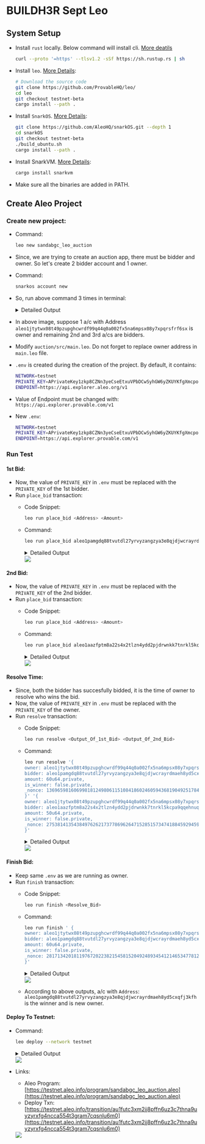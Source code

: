 # BUILDH3R Sept Leo

## System Setup
-  Install `rust` locally. Below command will install cli. [More deatils](https://www.rust-lang.org/tools/install)
    ```sh
    curl --proto '=https' --tlsv1.2 -sSf https://sh.rustup.rs | sh
    ```

- Install `leo`. [More Details](https://github.com/ProvableHQ/leo/):
    ```sh
    # Download the source code
    git clone https://github.com/ProvableHQ/leo/
    cd leo
    git checkout testnet-beta
    cargo install --path .
    ```

- Install `SnarkOS`. [More Details](https://github.com/ProvableHQ/snarkOS):
    ```sh
    git clone https://github.com/AleoHQ/snarkOS.git --depth 1
    cd snarkOS
    git checkout testnet-beta
    ./build_ubuntu.sh
    cargo install --path .
    ```

- Install SnarkVM. [More Details](https://github.com/ProvableHQ/snarkVM):
    ```sh
    cargo install snarkvm
    ```

- Make sure all the binaries are added in PATH.

## Create Aleo Project
### Create new project:
- Command:
    ```sh
    leo new sandabgc_leo_auction
    ```

- Since, we are trying to create an auction app, there must be bidder and owner. So let's create 2 bidder account and 1 owner.
- Command:
    ```sh
    snarkos account new
    ```
- So, run above command 3 times in terminal:
    <details><summary> Detailed Output </summary><blockquote>

    ~~~
    $ snarkos account new

    Private Key  <redacted>
        View Key  <redacted>
        Address  aleo1jtytwx08t49pzupghcwrdf99q44q0a002fx5na6mpsx08y7xpqrsfrf6sx

    $ snarkos account new

    Private Key  <redacted>
        View Key  <redacted>
        Address  aleo1pamgdq88tvutdl27yrvyzangzya3e8qjdjwcrayrdmaeh8yd5cxqfj3kfh

    $ snarkos account new

    Private Key  <redacted>
        View Key  <redacted>
        Address  aleo1aazfptm8a22s4x2tlzn4ydd2pjdrwnkk7tnrkl5kcpa9qqehnuqst7qhfv
    ~~~
    
    </blockquote></details>

- In above image, suppose 1 a/c with Address `aleo1jtytwx08t49pzupghcwrdf99q44q0a002fx5na6mpsx08y7xpqrsfrf6sx` is owner and remaining 2nd and 3rd a/cs are bidders. 

- Modify `auction/src/main.leo`. Do not forget to replace owner address in `main.leo` file.

- `.env` is created during the creation of the project. By default, it contains:
    ```sh
    NETWORK=testnet
    PRIVATE_KEY=APrivateKey1zkp8CZNn3yeCseEtxuVPbDCwSyhGW6yZKUYKfgXmcpoGPWH
    ENDPOINT=https://api.explorer.aleo.org/v1
    ```

- Value of Endpoint must be changed with: `https://api.explorer.provable.com/v1`
- New `.env`:
    ```sh
    NETWORK=testnet
    PRIVATE_KEY=APrivateKey1zkp8CZNn3yeCseEtxuVPbDCwSyhGW6yZKUYKfgXmcpoGPWH
    ENDPOINT=https://api.explorer.provable.com/v1
    ```

### Run Test
#### 1st Bid:
- Now, the value of `PRIVATE_KEY` in `.env` must be replaced with the `PRIVATE_KEY` of the 1st bidder.
- Run `place_bid` transaction:
    - Code Snippet:
        ```sh
        leo run place_bid <Address> <Amount>
        ```
    
    - Command:
        ```sh
        leo run place_bid aleo1pamgdq88tvutdl27yrvyzangzya3e8qjdjwcrayrdmaeh8yd5cxqfj3kfh 60u64
        ```
        <details><summary> Detailed Output </summary><blockquote>

        ~~~
        $ leo run place_bid aleo1pamgdq88tvutdl27yrvyzangzya3e8qjdjwcrayrdmaeh8yd5cxqfj3kfh 60u64
            Leo ✅ Compiled 'sandabgc_leo_auction.aleo' into Aleo instructions

        ⛓  Constraints

        •  'sandabgc_leo_auction.aleo/place_bid' - 2,026 constraints (called 1 time)

        ➡️  Output

        • {
        owner: aleo1jtytwx08t49pzupghcwrdf99q44q0a002fx5na6mpsx08y7xpqrsfrf6sx.private,
        bidder: aleo1pamgdq88tvutdl27yrvyzangzya3e8qjdjwcrayrdmaeh8yd5cxqfj3kfh.private,
        amount: 60u64.private,
        is_winner: false.private,
        _nonce: 136965981606998181249806115108418602460594368190492517843026311691999895325group.public
        }

            Leo ✅ Finished 'sandabgc_leo_auction.aleo/place_bid'
        ~~~

        </blockquote></details>
       
        <img src="./Assets/1st-bidder.png">
        
#### 2nd Bid:
- Now, the value of `PRIVATE_KEY` in `.env` must be replaced with the `PRIVATE_KEY` of the 2nd bidder.
- Run `place_bid` transaction:
    - Code Snippet:
        ```sh
        leo run place_bid <Address> <Amount>
        ```
    
    - Command:
        ```sh
        leo run place_bid aleo1aazfptm8a22s4x2tlzn4ydd2pjdrwnkk7tnrkl5kcpa9qqehnuqst7qhfv 50u64
        ```
        <details><summary> Detailed Output </summary><blockquote>

        ~~~
        $ leo run place_bid aleo1aazfptm8a22s4x2tlzn4ydd2pjdrwnkk7tnrkl5kcpa9qqehnuqst7qhfv 50u64
            Leo ✅ Compiled 'sandabgc_leo_auction.aleo' into Aleo instructions

        ⛓  Constraints

        •  'sandabgc_leo_auction.aleo/place_bid' - 2,026 constraints (called 1 time)

        ➡️  Output

        • {
        owner: aleo1jtytwx08t49pzupghcwrdf99q44q0a002fx5na6mpsx08y7xpqrsfrf6sx.private,
        bidder: aleo1aazfptm8a22s4x2tlzn4ydd2pjdrwnkk7tnrkl5kcpa9qqehnuqst7qhfv.private,
        amount: 50u64.private,
        is_winner: false.private,
        _nonce: 2753814135438497626217377869626471528515734741884592945999058511093464322401group.public
        }

            Leo ✅ Finished 'sandabgc_leo_auction.aleo/place_bid'
        ~~~

        </blockquote></details>
       
        <img src="./Assets/2nd-bidder.png">

#### Resolve Time:
- Since, both the bidder has succesfully bidded, it is the time of owner to resolve who wins the bid.
- Now, the value of `PRIVATE_KEY` in `.env` must be replaced with the `PRIVATE_KEY` of the owner.
- Run `resolve` transaction:
    - Code Snippet:
        ```sh
        leo run resolve <Output_Of_1st_Bid> <Output_Of_2nd_Bid>
        ```
    
    - Command:
        ```sh
        leo run resolve '{
        owner: aleo1jtytwx08t49pzupghcwrdf99q44q0a002fx5na6mpsx08y7xpqrsfrf6sx.private,
        bidder: aleo1pamgdq88tvutdl27yrvyzangzya3e8qjdjwcrayrdmaeh8yd5cxqfj3kfh.private,
        amount: 60u64.private,
        is_winner: false.private,
        _nonce: 136965981606998181249806115108418602460594368190492517843026311691999895325group.public
        }' '{
        owner: aleo1jtytwx08t49pzupghcwrdf99q44q0a002fx5na6mpsx08y7xpqrsfrf6sx.private,
        bidder: aleo1aazfptm8a22s4x2tlzn4ydd2pjdrwnkk7tnrkl5kcpa9qqehnuqst7qhfv.private,
        amount: 50u64.private,
        is_winner: false.private,
        _nonce: 2753814135438497626217377869626471528515734741884592945999058511093464322401group.public
        }'
        ```
        <details><summary> Detailed Output </summary><blockquote>

        ~~~
        $ leo run resolve '{
        owner: aleo1jtytwx08t49pzupghcw> rdf99q44q0a002fx5na6mpsx08y7xpqrsfrf6sx.private,
        b> idder: aleo1pamgdq88tvutdl27yrvyzangzya3e8qjdjwcrayrdmaeh8yd5cxqfj3kfh.private,
        amount: 60u64.privat> e,
        is_winner: false.private,
        _nonce: 1369659816069> > 98181249806115108418602460594368190492517843026311691999895325group.public
        }' '{
        owner: aleo1jtytwx0> > 8t49pzupghcwrdf99q44q0a002fx5na6mpsx08y7xpqrsfrf6sx.private,
        bidder: aleo1aazfptm8a22s4x2tlzn4ydd2pj> drwnkk7tnrkl5kcpa9qqehnuqst7qhfv.private,
        amount: > 50u64.private,
        is_winner: false.private,
        _nonce: 2> > 753814135438497626217377869626471528515734741884592945999058511093464322401group.public
        }'> 
            Leo ✅ Compiled 'sandabgc_leo_auction.aleo' into Aleo instructions

        ⛓  Constraints

        •  'sandabgc_leo_auction.aleo/resolve' - 2,161 constraints (called 1 time)

        ➡️  Output

        • {
        owner: aleo1jtytwx08t49pzupghcwrdf99q44q0a002fx5na6mpsx08y7xpqrsfrf6sx.private,
        bidder: aleo1pamgdq88tvutdl27yrvyzangzya3e8qjdjwcrayrdmaeh8yd5cxqfj3kfh.private,
        amount: 60u64.private,
        is_winner: false.private,
        _nonce: 2817134201811976720223821545815204924893454121465347781244068859277490950238group.public
        }

            Leo ✅ Finished 'sandabgc_leo_auction.aleo/resolve'
        ~~~

        </blockquote></details>
       
        <img src="./Assets/bid-resolve.png">

#### Finish Bid:
- Keep same `.env` as we are running as owner.
- Run `finish` transaction:
    - Code Snippet:
        ```sh
        leo run finish <Resolve_Bid>
        ```
    
    - Command:
        ```sh
        leo run finish ' {
        owner: aleo1jtytwx08t49pzupghcwrdf99q44q0a002fx5na6mpsx08y7xpqrsfrf6sx.private,
        bidder: aleo1pamgdq88tvutdl27yrvyzangzya3e8qjdjwcrayrdmaeh8yd5cxqfj3kfh.private,
        amount: 60u64.private,
        is_winner: false.private,
        _nonce: 2817134201811976720223821545815204924893454121465347781244068859277490950238group.public
        }'
        ```
        <details><summary> Detailed Output </summary><blockquote>

        ~~~
        $ leo run finish ' {
        owner: aleo1jtytwx08t49pzupghcw> rdf99q44q0a002fx5na6mpsx08y7xpqrsfrf6sx.private,
        b> idder: aleo1pamgdq88tvutdl27yrvyzangzya3e8qjdjwcrayrdmaeh8yd5cxqfj3kfh.private,
        amount: 60u64.privat> e,
        is_winner: false.private,
        _nonce: 2817134201811> > 976720223821545815204924893454121465347781244068859277490950238group.public
        }'> 
            Leo ✅ Compiled 'sandabgc_leo_auction.aleo' into Aleo instructions

        ⛓  Constraints

        •  'sandabgc_leo_auction.aleo/finish' - 2,026 constraints (called 1 time)

        ➡️  Output

        • {
        owner: aleo1pamgdq88tvutdl27yrvyzangzya3e8qjdjwcrayrdmaeh8yd5cxqfj3kfh.private,
        bidder: aleo1pamgdq88tvutdl27yrvyzangzya3e8qjdjwcrayrdmaeh8yd5cxqfj3kfh.private,
        amount: 60u64.private,
        is_winner: true.private,
        _nonce: 7834300156119993338847256595349412827976344486679347902047430990163050189616group.public
        }

            Leo ✅ Finished 'sandabgc_leo_auction.aleo/finish'
        ~~~

        </blockquote></details>
       
        <img src="./Assets/finish-bid.png">

    - According to above outputs, a/c with `Address`: `aleo1pamgdq88tvutdl27yrvyzangzya3e8qjdjwcrayrdmaeh8yd5cxqfj3kfh` is the winner and is new owner.

#### Deploy To Testnet:
- Command:
    ```sh
    leo deploy --network testnet
    ```


    <details><summary> Detailed Output </summary><blockquote>

    ~~~
    $ leo deploy --network testnet
        Leo ✅ Compiled 'sandabgc_leo_auction.aleo' into Aleo instructions
    📦 Creating deployment transaction for 'sandabgc_leo_auction.aleo'...


    ⚠️  "powers-of-beta-17.usrs.7c27308" does not exist. Downloading and storing it (in "/home/vagrant/.aleo/resources/powers-of-beta-17.usrs.7c27308").

    Installation - Downloading "https://parameters.aleo.org/mainnet/powers-of-beta-17.usrs.7c27308"
    Installation - 100.00% complete (6 MB total)   Installation - Storing file in "/home/vagrant/.aleo/resources/powers-of-beta-17.usrs.7c27308"

    ⚠️  "shifted-powers-of-beta-17.usrs.2025178" does not exist. Downloading and storing it (in "/home/vagrant/.aleo/resources/shifted-powers-of-beta-17.usrs.2025178").

    Installation - Downloading "https://parameters.aleo.org/mainnet/shifted-powers-of-beta-17.usrs.2025178"
    Installation - 100.00% complete (6 MB total)   Installation - Storing file in "/home/vagrant/.aleo/resources/shifted-powers-of-beta-17.usrs.2025178"

    ⚠️  "powers-of-beta-18.usrs.7a12bcb" does not exist. Downloading and storing it (in "/home/vagrant/.aleo/resources/powers-of-beta-18.usrs.7a12bcb").

    Installation - Downloading "https://parameters.aleo.org/mainnet/powers-of-beta-18.usrs.7a12bcb"
    Installation - 100.00% complete (12 MB total)   Installation - Storing file in "/home/vagrant/.aleo/resources/powers-of-beta-18.usrs.7a12bcb"

    Base deployment cost for 'sandabgc_leo_auction.aleo' is 11.4031 credits.

    +---------------------------+----------------+
    | sandabgc_leo_auction.aleo | Cost (credits) |
    +---------------------------+----------------+
    | Transaction Storage       | 2.782000       |
    +---------------------------+----------------+
    | Program Synthesis         | 7.621100       |
    +---------------------------+----------------+
    | Namespace                 | 1.000000       |
    +---------------------------+----------------+
    | Priority Fee              | 0.000000       |
    +---------------------------+----------------+
    | Total                     | 11.403100      |
    +---------------------------+----------------+

    Your current public balance is 15 credits.

    ? Do you want to submit deployment of program `sandabgc_leo_auction.aleo.aleo` to network testnet via endpoint https://api.explorer.provable.com/v1 using address aleo1jtytwx08t49pzupghcwrdf99
    ✔ Do you want to submit deployment of program `sandabgc_leo_auction.aleo.aleo` to network testnet via endpoint https://api.explorer.provable.com/v1 using address aleo1jtytwx08t49pzupghcwrdf99q44q0a002fx5na6mpsx08y7xpqrsfrf6sx? · yes
    ✅ Created deployment transaction for 'sandabgc_leo_auction.aleo'

    Broadcasting transaction to https://api.explorer.provable.com/v1/testnet/transaction/broadcast...

    ⌛ Deployment at1eyyw2w6tpyy5qsf2l5rwma2cms59uzf9uq6mphtendy3r6f70yqsys7n8a ('sandabgc_leo_auction.aleo') has been broadcast to https://api.explorer.provable.com/v1/testnet/transaction/broadcast.
    ~~~

    </blockquote></details>

    <img src="./Assets/deploy-to-testnet.png">


- Links: 
    - Aleo Program: [https://testnet.aleo.info/program/sandabgc_leo_auction.aleo](https://testnet.aleo.info/program/sandabgc_leo_auction.aleo)
    - Deploy Txn: [https://testnet.aleo.info/transition/au1futc3xm2jj8pffn6uz3c7thna9uyzyrxfg4ncca554t3gram7cqsnlu6m0](https://testnet.aleo.info/transition/au1futc3xm2jj8pffn6uz3c7thna9uyzyrxfg4ncca554t3gram7cqsnlu6m0) 

    <img src="./Assets/testnet-program.png">